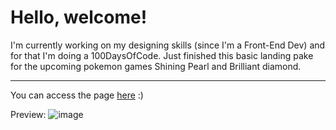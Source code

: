 # Hello, welcome!

I'm currently working on my designing skills (since I'm a Front-End Dev) and for that I'm doing a 100DaysOfCode.
Just finished this basic landing pake for the upcoming pokemon games Shining Pearl and Brilliant diamond.

---

You can access the page [here](https://noelcov.github.io/PokemonLandingPage/) :)

Preview: ![image](https://user-images.githubusercontent.com/73734505/136818691-59f9bc96-69c5-480b-aa12-5e743915ff86.png)

